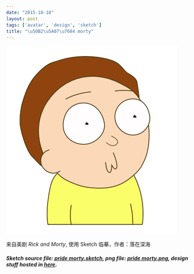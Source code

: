 ```yaml
---
date: "2015-10-18"
layout: post
tags: ['avatar', 'design', 'sketch']
title: "\u50B2\u5A07\u7684 morty"
---
```


![morty](/images/pride-morty.png)  

来自美剧 *Rick and Morty*, 使用 Sketch 临摹，作者：落在深海

<!--more-->  

#### *Sketch source file: [pride morty.sketch](https://github.com/jerryshew/design/blob/master/sketch/pride-morty.sketch), png file: [pride morty.png](https://github.com/jerryshew/design/blob/master/png/pride-morty.png), design stuff hosted in [here](https://github.com/jerryshew/design/).*